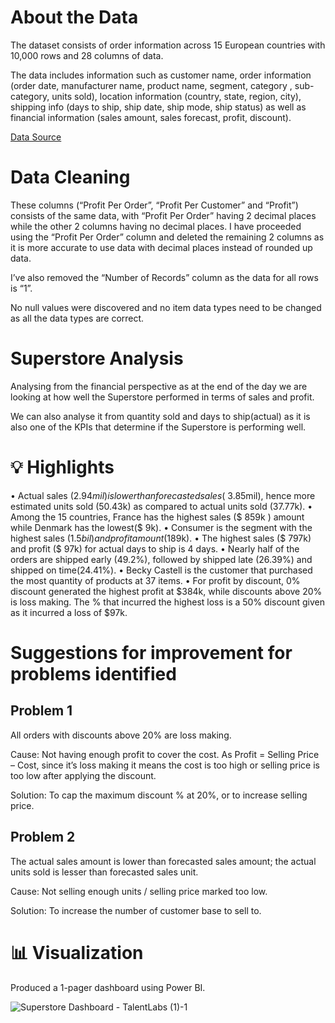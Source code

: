 # About the Data
The dataset consists of order information across 15 European countries with 10,000 rows and 28 columns of data. 

The data includes information such as customer name, order information (order date, manufacturer name, product name, segment, category , sub-category, units sold), location information (country, state, region, city), shipping info (days to ship, ship date, ship mode, ship status) as well as financial information (sales amount, sales forecast, profit, discount).

[Data Source](https://github.com/haiilingg/Business-Analytics-KYDP/blob/main/Data%20Visualisation/Expert%2B-%2BSuperstore%2B-%2BMaster.xlsx)

# Data Cleaning
These columns (“Profit Per Order”, “Profit Per Customer” and “Profit”) consists of the same data, with “Profit Per Order” having 2 decimal places while the other 2 columns having no decimal places. I have proceeded using the “Profit Per Order” column and deleted the remaining 2 columns as it is more accurate to use data with decimal places instead of rounded up data.

I’ve also removed the “Number of Records” column as the data for all rows is “1”. 

No null values were discovered and no item data types need to be changed as all the data types are correct.

# Superstore Analysis
Analysing from the financial perspective as at the end of the day we are looking at how well the Superstore performed in terms of sales and profit. 

We can also analyse it from quantity sold and days to ship(actual) as it is also one of the KPIs that determine if the Superstore is performing well.

# 💡 Highlights
•	Actual sales ($2.94 mil) is lower than forecasted sales ($ 3.85mil), hence more estimated units sold (50.43k) as compared to actual units sold (37.77k).
•	Among the 15 countries, France has the highest sales ($ 859k ) amount while Denmark has the lowest($ 9k).
•	Consumer is the segment with the highest sales ($1.5bil) and profit amount($189k).
•	The highest sales ($ 797k) and profit ($ 97k) for actual days to ship is 4 days.
•	Nearly half of the orders are shipped early (49.2%), followed by shipped late (26.39%) and shipped on time(24.41%).
•	Becky Castell is the customer that purchased the most quantity of products at 37 items.
•	For profit by discount, 0% discount generated the highest profit at $384k, while discounts above 20% is loss making. The % that incurred the highest loss is a 50% discount given as it incurred a loss of $97k.

# Suggestions for improvement for problems identified
Problem 1
-
All orders with discounts above 20% are loss making.

Cause: Not having enough profit to cover the cost. As Profit = Selling Price – Cost, since it’s loss making it means the cost is too high or selling price is too low after applying the discount.

Solution: To cap the maximum discount % at 20%, or to increase selling price.

Problem 2
-
The actual sales amount is lower than forecasted sales amount; the actual units sold is lesser than forecasted sales unit.

Cause: Not selling enough units / selling price marked too low.	

Solution: To increase the number of customer base to sell to.


# 📊 Visualization
Produced a 1-pager dashboard using Power BI.

![Superstore Dashboard - TalentLabs (1)-1](https://github.com/haiilingg/Business-Analytics-KYDP/assets/130296433/c29df4dc-ba49-410f-953d-5695deb2de2d)


